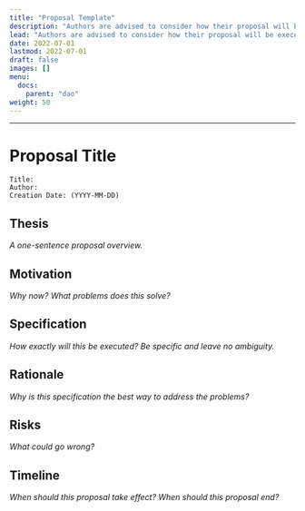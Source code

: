 ```yaml
---
title: "Proposal Template"
description: "Authors are advised to consider how their proposal will be executed in detail. This template is a suggestion—proposal authors can deviate from it."
lead: "Authors are advised to consider how their proposal will be executed in detail. This template is a suggestion—proposal authors can deviate from it. <a href='/downloads/template.md' download>Download here.</a>"
date: 2022-07-01
lastmod: 2022-07-01
draft: false
images: []
menu:
  docs:
    parent: "dao"
weight: 50
---
```

---
# Proposal Title

```
Title:
Author:
Creation Date: (YYYY-MM-DD)
```

## Thesis

*A one-sentence proposal overview.*

## Motivation

*Why now? What problems does this solve?*

## Specification

*How exactly will this be executed? Be specific and leave no ambiguity.*

## Rationale

*Why is this specification the best way to address the problems?*

## Risks

*What could go wrong?*

## Timeline

*When should this proposal take effect? When should this proposal end?*
